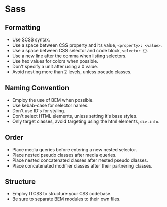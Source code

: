 # Sass

## Formatting
* Use SCSS syntax.
* Use a space between CSS property and its value, `<property>: <value>`.
* Use a space between CSS selector and code block, `selector {}`.
* Use a new line after the comma when listing selectors.
* Use hex values for colors when possible.
* Don't specify a unit after using a 0 value.
* Avoid nesting more than 2 levels, unless pseudo classes.

## Naming Convention
* Employ the use of BEM when possible.
* Use kebab-case for selector names.
* Don't use ID's for styling.
* Don't select HTML elements, unless setting it's base styles.
* Only target classes, avoid targeting using the html elements, `div.info`.

## Order 
* Place media queries before entering a new nested selector.
* Place nested pseudo classes after media queries.
* Place nested concatenated classes after nested pseudo classes.
* Place concatenated modifier classes after their partnering classes.

## Structure
* Employ ITCSS to structure your CSS codebase.
* Be sure to separate BEM modules to their own files.
